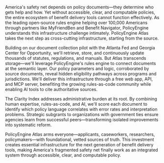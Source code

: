 America's safety net depends on policy documents—they determine who gets help and how. Yet without accessible, clear, and computable policies, the entire ecosystem of benefit delivery tools cannot function effectively. As the leading open-source rules engine helping over 100,000 Americans through partners like MyFriendBen and Benefit Navigator, PolicyEngine understands this infrastructure challenge intimately. PolicyEngine Atlas takes the next step as cross-cutting infrastructure, starting from the source.

Building on our document collection pilot with the Atlanta Fed and Georgia Center for Opportunity, we'll retrieve, store, and continuously update thousands of statutes, regulations, and manuals. But Atlas transcends storage—we'll leverage PolicyEngine's rules engine to connect documents at the semantic layer. Our policy parameters and logic, corroborated by source documents, reveal hidden eligibility pathways across programs and jurisdictions. We'll deliver this infrastructure through a free web app, API, and MCP server, benefiting the growing rules-as-code community while enabling AI tools to cite authoritative sources.

The Clarity Index addresses administrative burden at its root. By combining human expertise, rules-as-code, and AI, we'll score each document to identify which policy language correlates with error rates and interpretation problems. Strategic subgrants to organizations with government ties ensure agencies learn from successful peers—transforming isolated improvements into systematic reform.

PolicyEngine Atlas arms everyone—applicants, caseworkers, researchers, policymakers—with foundational, vetted sources of truth. This investment creates essential infrastructure for the next generation of benefit delivery tools, making America's fragmented safety net finally work as an integrated system through accessible, clear, and computable policy.